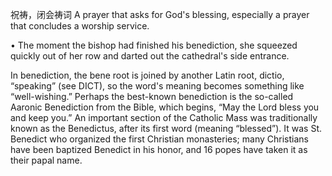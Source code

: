 祝祷，闭会祷词
  A  prayer  that  asks  for  God's  blessing,  especially  a  prayer  that concludes a worship service. 

  • The moment the bishop had finished his benediction, she squeezed quickly out of her row and darted
out the cathedral's side entrance. 

In benediction, the bene root is joined by another Latin root, dictio, “speaking” (see DICT), so the
word's meaning becomes something like “well-wishing.” Perhaps the best-known benediction is the
so-called Aaronic Benediction from the Bible, which begins, “May the Lord bless you and keep you.”
An important section of the Catholic Mass was traditionally known as the Benedictus, after its first
word (meaning “blessed”). It was St. Benedict who organized the first Christian monasteries; many
Christians have been baptized Benedict in his honor, and 16 popes have taken it as their papal name.
